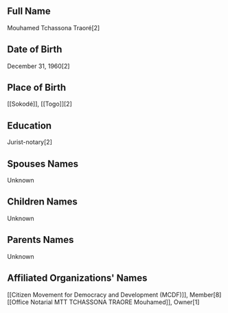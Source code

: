 ## Full Name
Mouhamed Tchassona Traoré[2]

## Date of Birth
December 31, 1960[2]

## Place of Birth
[[Sokodé]], [[Togo]][2]

## Education
Jurist-notary[2]

## Spouses Names
Unknown

## Children Names
Unknown

## Parents Names
Unknown

## Affiliated Organizations' Names
 [[Citizen Movement for Democracy and Development (MCDF)]], Member[8]
 [[Office Notarial MTT TCHASSONA TRAORE Mouhamed]], Owner[1]

